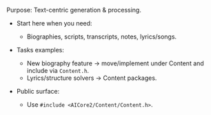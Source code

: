 Purpose: Text-centric generation & processing.

- Start here when you need:
  - Biographies, scripts, transcripts, notes, lyrics/songs.

- Tasks examples:
  - New biography feature → move/implement under Content and include via `Content.h`.
  - Lyrics/structure solvers → Content packages.

- Public surface:
  - Use `#include <AICore2/Content/Content.h>`.
